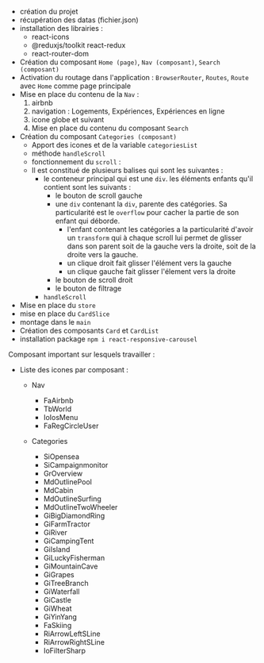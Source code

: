 * création du projet 
* récupération des datas (fichier.json)
* installation des librairies :
  * react-icons
  * @reduxjs/toolkit react-redux
  * react-router-dom
* Création du composant `Home (page)`, `Nav (composant)`, `Search (composant)`
* Activation du routage dans l'application : `BrowserRouter`, `Routes`, `Route` avec `Home` comme page principale
* Mise en place du contenu de la `Nav` : 
  1. airbnb
  2. navigation : Logements, Expériences, Expériences en ligne
  3. icone globe et suivant
  4. Mise en place du contenu du composant `Search` 
* Création du composant `Categories (composant)`
   * Apport des icones et de la variable `categoriesList`
   * méthode `handleScroll`
   * fonctionnement du `scroll` : 
   * Il est constitué de plusieurs balises qui sont les suivantes : 
       * le conteneur principal qui est une `div`. les éléments enfants qu'il contient sont les suivants : 
            * le bouton de scroll gauche  
            * une `div` contenant la `div`, parente des catégories. Sa particularité est le `overflow` pour cacher la partie de son enfant qui déborde.
                 * l'enfant contenant les catégories a la particularité d'avoir un `transform` qui à chaque scroll lui permet de glisser dans son parent soit de la gauche vers la droite, soit de la droite vers la gauche.
                 * un clique droit fait glisser l'élément vers la gauche
                 * un clique gauche fait glisser l'élement vers la droite
            * le bouton de scroll droit
            * le bouton de filtrage
        * `handleScroll` 
* Mise en place du `store`
* mise en place du `CardSlice`
* montage dans le `main`
* Création des composants `Card` et `CardList`
* installation package `npm i react-responsive-carousel`


Composant important sur lesquels travailler : 


* Liste des icones par composant : 
  * Nav 
     * FaAirbnb  
     * TbWorld
     * IoIosMenu
     * FaRegCircleUser
   
   * Categories
     *  SiOpensea
     *  SiCampaignmonitor
     *  GrOverview
     *  MdOutlinePool
     *  MdCabin
     *  MdOutlineSurfing
     *  MdOutlineTwoWheeler
     *  GiBigDiamondRing
     *  GiFarmTractor
     *  GiRiver
     *  GiCampingTent
     *  GiIsland
     *  GiLuckyFisherman
     *  GiMountainCave
     *  GiGrapes
     *  GiTreeBranch
     *  GiWaterfall
     *  GiCastle
     *  GiWheat
     *  GiYinYang
     *  FaSkiing
     *  RiArrowLeftSLine
     *  RiArrowRightSLine
     *  IoFilterSharp